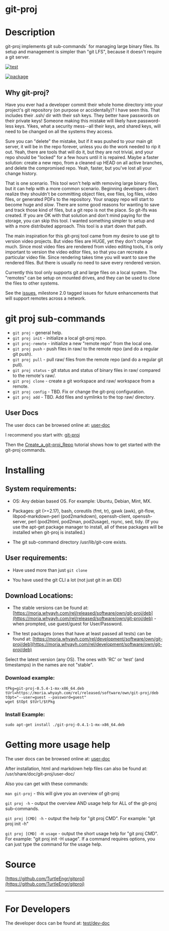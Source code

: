 # git-proj

# Description

git-proj implements git sub-commands` for managing large binary files.
Its setup and management is simpler than "git LFS", because it doesn't
require a git server.

[![test](https://github.com/TurtleEngr/gitproj/actions/workflows/test.yml/badge.svg)](https://github.com/TurtleEngr/gitproj/actions/workflows/test.yml)

[![package](https://github.com/TurtleEngr/gitproj/actions/workflows/package.yml/badge.svg)](https://github.com/TurtleEngr/gitproj/actions/workflows/package.yml)

## Why git-proj?

Have you ever had a developer commit their whole home directory into
your project's git repository (on purpose or accidentally)? I have
seen this. That includes their .ssh/ dir with their ssh keys. They
better have passwords on their private keys! Someone making this
mistake will likely have password-less keys. Yikes, what a security
mess--all their keys, and shared keys, will need to be changed on
all the systems they access.

Sure you can "delete" the mistake, but if it was pushed to your main
git server, it will be in the repo forever, unless you do the work
needed to rip it out. Yeah, there are tools that will do it, but they
are not trivial, and your repo should be "locked" for a few hours
until it is repaired. Maybe a faster solution: create a new repo, from
a cleaned up HEAD on all active branches, and delete the compromised
repo. Yeah, faster, but you've lost all your change history.

That is one scenario. This tool won't help with removing large binary
files, but it can help with a more common scenario. Beginning
developers don't realize they shouldn't be committing object files,
exe files, log files, video files, or generated PDFs to the
repository. Your snappy repo will start to become huge and
*slow*. There are some good reasons for wanting to save and track
those kind of files, but a git repo is not the place. So git-lfs was
created. If you are OK with that solution and don't mind paying for
the storage, you can skip this tool.  I wanted something simpler to
setup and with a more distributed approach. This tool is a start down
that path.

The main inspiration for this git-proj tool came from my desire to use
git to version video projects. But video files are HUGE, yet they
don't change much. Since most video files are rendered from video
editing tools, it is only important to version the video editor files,
so that you can recreate a particular video file. Since rendering
takes time you will want to save the rendered files. But there is
usually no need to save every rendered version.

Currently this tool only supports git and large files on a local
system. The "remotes" can be setup on mounted drives, and they can be
used to clone the files to other systems.

See the
[issues](https://github.com/TurtleEngr/gitproj/issues?q=is%3Aopen+is%3Aissue+milestone%3A%222.0+Release%22),
milestone 2.0 tagged issues for future enhancements that will support
remotes across a network.

# git proj sub-commands

* `git proj` - general help.
* `git proj init` - initialize a local git-proj repo.
* `git proj-remote` - initialize a new "remote repo" from the local one.
* `git proj push` - push files in raw/ to the remote repo (and do a regular git push).
* `git proj pull` - pull raw/ files from the remote repo (and do a regular git pull).
* `git proj status` - git status and status of binary files in raw/ compared to the remote's raw/.
* `git proj clone` - create a git workspace and raw/ workspace from a remote.
* `git proj config` - TBD. Fix or change the git-proj configuration.
* `git proj add` - TBD. Add files and symlinks to the top raw/ directory.

## User Docs

The user docs can be browsed online at:
[user-doc](https://github.com/TurtleEngr/gitproj/tree/main/doc/user-doc)

I recommend you start with:
[git-proj](https://github.com/TurtleEngr/gitproj/blob/main/doc/user-doc/git-proj.md)

Then the
[Create_a_git-proj_Repo](https://github.com/TurtleEngr/gitproj/blob/main/doc/user-doc/tutorial/create_a_git-proj_repo.md)
tutorial shows how to get started with the git-proj commands.

# Installing

## System requirements:

* OS: Any debian based OS. For example: Ubuntu, Debian, Mint, MX.

* Packages: git (>=2.17), bash, coreutils (fmt, tr), gawk (awk), git-flow,
  libpod-markdown-perl (pod2markdown), openssh-client, openssh-server,
  perl (pod2html, pod2man, pod2usage), rsync, sed, tidy. (If you use
  the apt-get package manager to install, all of these packages will
  be installed when git-proj is installed.)

* The git sub-command directory /usr/lib/git-core exists.

## User requirements:

* Have used more than just `git clone`

* You have used the git CLI a lot (not just git in an IDE)

## Download Locations:

* The stable versions can be found at:
[https://moria.whyayh.com/rel/released/software/own/git-proj/deb](https://moria.whyayh.com/rel/released/software/own/git-proj/deb) -
when prompted, use guest/guest for User/Password.

* The test packages (ones that have at least passed all tests) can be found at:
[https://moria.whyayh.com/rel/development/software/own/git-proj/deb](https://moria.whyayh.com/rel/development/software/own/git-proj/deb)

Select the latest version (any OS). The ones with 'RC' or 'test' (and
timestamps) in the names are not "stable".

### Download example:

    tPkg=git-proj-0.5.4-1-mx-x86_64.deb
    tUrl=https://moria.whyayh.com/rel/released/software/own/git-proj/deb
    tOpt="--user=guest --password=guest"
    wget $tOpt $tUrl/$tPkg

### Install Example:

    sudo apt-get install ./git-proj-0.4.1-1-mx-x86_64.deb

# Getting more usage help

The user docs can be browsed online at:
[user-doc](https://github.com/TurtleEngr/gitproj/tree/main/doc/user-doc)

After installation, html and markdown help files can also be found at:
/usr/share/doc/git-proj/user-doc/

Also you can get with these commands:

`man git-proj` - this will give you an overview of git-proj

`git proj -h` - output the overview AND usage help for ALL of the
git-proj sub-commands.

`git proj [CMD] -h` - output the help for "git proj CMD".
For example: "git proj init -h"

`git proj [CMD] -H usage` - output the short usage help for "git proj CMD".
For example: "git proj init -H usage". If a command requires options,
you can just type the command for the usage help.

# Source

[https://github.com/TurtleEngr/gitproj](https://github.com/TurtleEngr/gitproj)

----------

# For Developers

The developer docs can be found at:
[test/dev-doc](https://github.com/TurtleEngr/gitproj/tree/develop/test/dev-doc)
